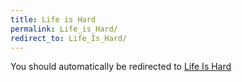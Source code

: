 ```yaml
---
title: Life is Hard
permalink: Life_is_Hard/
redirect_to: Life_Is_Hard/
---
```


You should automatically be redirected to [Life Is Hard](Life_Is_Hard/)
